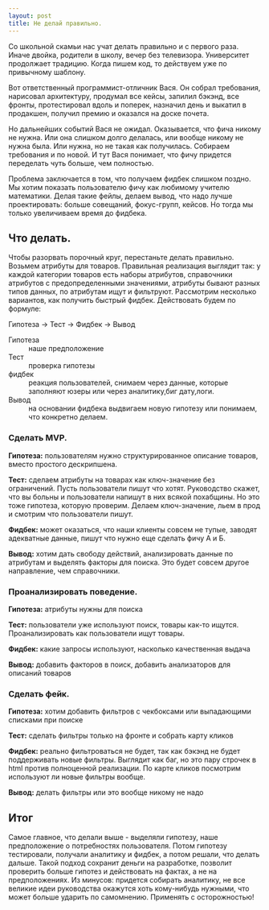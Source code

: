 ```yaml
---
layout: post
title: Не делай правильно.
---
```


Со школьной скамьи нас учат делать правильно и с первого раза. Иначе двойка, родители в школу, вечер без телевизора. Университет продолжает традицию. Когда пишем код, то действуем уже по привычному шаблону. 

Вот ответственный программист-отличник Вася. Он собрал требования, нарисовал архитектуру, продумал все кейсы, запилил бэкэнд, все фронты, протестировал вдоль и поперек, назначил день и выкатил в продакшен, получил премию и оказался на доске почета.

Но дальнейших событий Вася не ожидал. Оказывается, что фича никому не нужна. Или она слишком долго делалась, или вообще никому не нужна была. Или нужна, но не такая как получилась. Собираем требования и по новой. И тут Вася понимает, что фичу придется переделать чуть больше, чем полностью.

Проблема заключается в том, что получаем фидбек слишком поздно. Мы хотим показать пользователю фичу как любимому учителю математики. Делая такие фейлы, делаем вывод, что надо лучше проектировать: больше совещаний, фокус-групп, кейсов. Но тогда мы только увеличиваем время до фидбека.

## Что делать.

Чтобы разорвать порочный круг, перестаньте делать правильно. Возьмем атрибуты для товаров. Правильная реализация выглядит так: у каждой категории товаров есть наборы атрибутов, справочники атрибутов с предопределенными значениями, атрибуты бывают разных типов данных, по атрибутам ищут и фильтруют.
Рассмотрим несколько вариантов, как получить быстрый фидбек. Действовать будем по формуле:

Гипотеза → Тест → Фидбек → Вывод

<dl>
  <dt>Гипотеза</dt>
  <dd>наше предположение</dd>

  <dt>Тест</dt>
  <dd>проверка гипотезы</dd>

  <dt>фидбек</dt>
  <dd>реакция пользователей, снимаем через данные, которые заполняют юзеры или через аналитику,биг дату,логи.</dd>

  <dt>Вывод</dt>
  <dd>на основании фидбека выдвигаем новую гипотезу или понимаем, что конкретно делаем.</dd>
</dl>

### Сделать MVP. 
**Гипотеза:** пользователям нужно структурированное описание товаров, вместо простого дескрипшена.

**Тест:** сделаем атрибуты на товарах как ключ-значение без ограничений. Пусть пользователи пишут что хотят. Руководство скажет, что вы больны и пользователи напишут в них всякой похабщины. Но это тоже гипотеза, которую проверим. Делаем ключ-значение, льем в прод и смотрим что пользователи пишут.

**Фидбек:** может оказаться, что наши клиенты совсем не тупые, заводят адекватные данные, пишут что нужно еще сделать фичу А и Б.

**Вывод:** хотим дать свободу действий, анализировать данные по атрибутам и выделять факторы для поиска. Это будет совсем другое направление, чем справочники.

### Проанализировать поведение. 
**Гипотеза:** атрибуты нужны для поиска

**Тест:** пользователи уже используют поиск, товары как-то ищутся. Проанализировать как пользователи ищут товары.

**Фидбек:** какие запросы используют, насколько качественная выдача

**Вывод:** добавить факторов в поиск, добавить анализаторов для описаний товаров

### Сделать фейк.
**Гипотеза:** хотим добавить фильтров с чекбоксами или выпадающими списками при поиске

**Тест:** сделать фильтры только на фронте и собрать карту кликов

**Фидбек:** реально фильтроваться не будет, так как бэкэнд не будет поддерживать новые фильтры. Выглядит как баг, но это пару строчек в html против полноценной реализации. По карте кликов посмотрим используют ли новые фильтры вообще.

**Вывод:** делать фильтры или это вообще никому не надо

## Итог

Самое главное, что делали выше - выделяли гипотезу, наше предположение о потребностях пользователя. Потом гипотезу тестировали, получали аналитику и фидбек, а потом решали, что делать дальше. Такой подход сохранит деньги на разработке, позволит проверить больше гипотез и действовать на фактах, а не на предположениях. Из минусов: придется собирать аналитику, не все великие идеи руководства окажутся хоть кому-нибудь нужными, что может больше ударить по самомнению. Применять с осторожностью!
